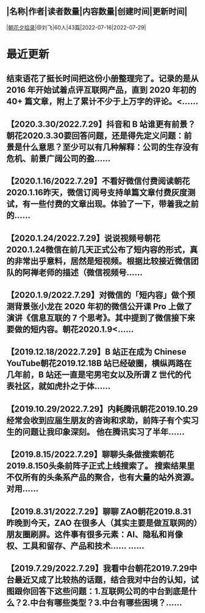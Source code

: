 |名称|作者|读者数量|内容数量|创建时间|更新时间|
---
|[朝花夕拾录](https://xiaobot.net/p/theoldnotes?refer=0b133df9-27dc-423b-8101-639049001c13)|@刘飞|60人|43篇|2022-07-16|2022-07-29|

# 最近更新
## 结束语花了挺长时间把这份小册整理完了。记录的是从 2016 年开始试着点评互联网产品，直到 2020 年初的 40+ 篇文章，附上了累计不少于上万字的评论。<......
## 【2020.3.30/2022.7.29】抖音和 B 站谁更有前景？朝花2020.3.30要回答问题，还是得先定义问题：前景是什么意思？至少可以有几种解释：公司的生存没有危机、前景广阔公司的盈......
## 【2020.1.16/2022.7.29】不看好微信付费阅读朝花2020.1.16昨天，微信订阅号支持单篇文章付费灰度测试，有一些付费的文章出现。体验了一下，带着我之前的......
## 【2020.1.24/2022.7.29】说说视频号朝花2020.1.24微信在前几天正式公布了短内容的形式，真的非常出乎意料，居然是短视频。根据比较接近微信团队的阿禅老师的描述（微信视频号......
## 【2020.1.9/2022.7.29】对微信的「短内容」做个预测背景张小龙在 2020 年初的微信公开课 Pro 上做了演讲《信息互联的 7 个思考》。其中提到了微信接下来要做的短内容。朝花2020.1.9<......
## 【2019.12.18/2022.7.29】B 站正在成为 Chinese YouTube朝花2019.12.18B 站已经破圈，横纵两路在几年前，B 站还一直是宅男宅女以及所谓 Z 世代的代表社区，就如虎扑之于体......
## 【2019.10.29/2022.7.29】内耗腾讯朝花2019.10.29经常会收到应届生朋友的咨询和求助，前阵子有个实习生的问题让我印象深刻。 他在腾讯实习了半年......
## 【2019.8.15/2022.7.29】聊聊头条做搜索朝花2019.8.150头条前阵子正式上线搜索了。 搜索结果里不仅所有的头条系产品的聚合，也有大量的站外资源。对用......
## 【2019.8.31/2022.7.29】聊聊 ZAO朝花2019.8.31昨晚到今天，ZAO 在很多人（其实主要是做互联网的）朋友圈刷屏。这件事有很多元素：AI、隐私和肖像权、工具和留存、产品和技术…… ......
## 【2019.7.29/2022.7.29】我看中台朝花2019.7.29中台最近又成了比较热的话题，结合我对中台的认知，试图跟你回答下这些问题：1.互联网公司的中台到底是什么？2.中台有哪些类型？3.中台有哪些困境？......

